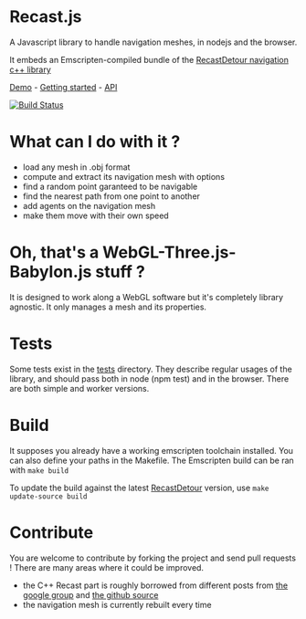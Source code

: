 Recast.js
=========

A Javascript library to handle navigation meshes, in nodejs and the browser.

It embeds an Emscripten-compiled bundle of the [RecastDetour navigation c++ library](https://github.com/memononen/recastnavigation)

[Demo](http://vincent.github.io/recast.js/tests/test.webgl.html) - [Getting started](https://github.com/vincent/recast.js/wiki) - [API](https://github.com/vincent/recast.js/wiki/API)

[![Build Status](http://ci.three-arena.com/job/Recast.js/badge/icon)](http://ci.three-arena.com/job/Recast.js/)

What can I do with it ?
=========

* load any mesh in .obj format
* compute and extract its navigation mesh with options
* find a random point garanteed to be navigable
* find the nearest path from one point to another
* add agents on the navigation mesh
* make them move with their own speed

Oh, that's a WebGL-Three.js-Babylon.js stuff ?
=========

It is designed to work along a WebGL software but it's completely library agnostic.
It only manages a mesh and its properties.

Tests
=========

Some tests exist in the [tests](https://github.com/vincent/recast.js/tree/master/tests) directory.
They describe regular usages of the library, and should pass both in node (npm test) and in the browser.
There are both simple and worker versions.

Build
=========

It supposes you already have a working emscripten toolchain installed. You can also define your paths in the Makefile.
The Emscripten build can be ran with
`make build`

To update the build against the latest [RecastDetour](https://github.com/memononen/recastnavigation) version, use `make update-source build`

Contribute
=========

You are welcome to contribute by forking the project and send pull requests !
There are many areas where it could be improved.

* the C++ Recast part is roughly borrowed from different posts from [the google group](https://groups.google.com/forum/#!forum/recastnavigation) and [the github source](https://github.com/memononen/recastnavigation)
* the navigation mesh is currently rebuilt every time
